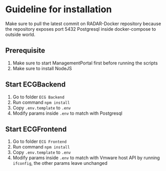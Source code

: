 # Guideline for installation
Make sure to pull the latest commit on RADAR-Docker repository because the repository exposes port 5432 Postgresql inside docker-compose to outside world.


## Prerequisite
1. Make sure to start ManagementPortal first before running the scripts
2. Make sure to install NodeJS
 
## Start ECGBackend
1. Go to folder `ECG Backend`
2. Run command `npm install`
3. Copy `.env.template` to `.env`
4. Modify params inside `.env` to match with Postgresql

## Start ECGFrontend
1. Go to folder `ECG Frontend`
2. Run command `npm install`
3. Copy `.env.template` to `.env`
4. Modify params inside `.env` to match with Vmware host API by running `ifconfig`, the other params leave unchanged